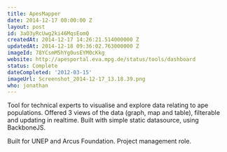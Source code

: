 ```yaml
---
title: ApesMapper
date: 2014-12-17 00:00:00 Z
layout: post
id: 3aO3yRcUwg2ki46MqsEomQ
createdAt: 2014-12-17 14:26:21.514000000 Z
updatedAt: 2014-12-18 09:36:02.763000000 Z
imageId: 78YCsmM5hYg0usEYM0cKkg
website: http://apesportal.eva.mpg.de/status/tools/dashboard
status: Complete
dateCompleted: '2012-03-15'
imageUrl: Screenshot_2014-12-17_13.18.39.png
who: jonathan
---
```


Tool for technical experts to visualise and explore data relating to ape populations. Offered 3 views of the
data (graph, map and table), filterable and updating in realtime. Built with simple static datasource, using
BackboneJS.

Built for UNEP and Arcus Foundation. Project management role.